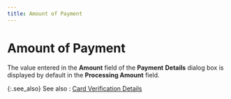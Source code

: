 ```yaml
---
title: Amount of Payment
---
```


# Amount of Payment


The value entered in the **Amount**  field of the **Payment** **Details** dialog box is displayed by default in the **Processing 
 Amount** field.


{:.see_also}
See also
: [Card  Verification Details]({{site.pos_baseurl}}/pos-trans/create-pos-doc/pos-refunds/processing/verify-dtls/card_verification_details_pos_refunds.html)
